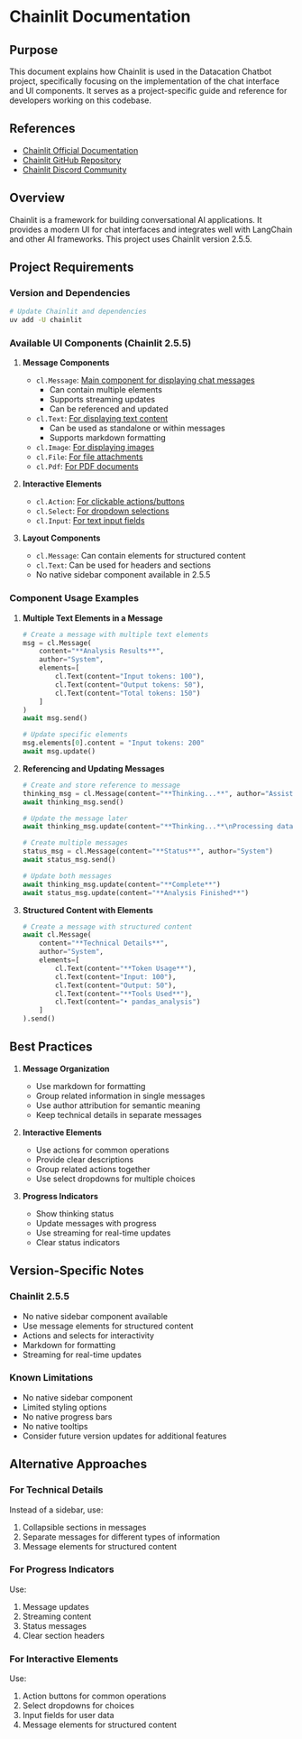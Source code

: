 # Chainlit Documentation

## Purpose

This document explains how Chainlit is used in the Datacation Chatbot project, specifically focusing on the implementation of the
chat interface and UI components. It serves as a project-specific guide and reference for developers working on this codebase.

## References

- [Chainlit Official Documentation](https://docs.chainlit.io/)
- [Chainlit GitHub Repository](https://github.com/chainlit/chainlit)
- [Chainlit Discord Community](https://discord.gg/chainlit)

## Overview

Chainlit is a framework for building conversational AI applications. It provides a modern UI for chat interfaces and integrates
well with LangChain and other AI frameworks. This project uses Chainlit version 2.5.5.

## Project Requirements

### Version and Dependencies

```bash
# Update Chainlit and dependencies
uv add -U chainlit
```

### Available UI Components (Chainlit 2.5.5)

1. **Message Components**
   - `cl.Message`: [Main component for displaying chat messages](https://docs.chainlit.io/concepts/message-api)
     - Can contain multiple elements
     - Supports streaming updates
     - Can be referenced and updated
   - `cl.Text`: [For displaying text content](https://docs.chainlit.io/concepts/ui-components#text)
     - Can be used as standalone or within messages
     - Supports markdown formatting
   - `cl.Image`: [For displaying images](https://docs.chainlit.io/concepts/ui-components#image)
   - `cl.File`: [For file attachments](https://docs.chainlit.io/concepts/ui-components#file)
   - `cl.Pdf`: [For PDF documents](https://docs.chainlit.io/concepts/ui-components#pdf)

2. **Interactive Elements**
   - `cl.Action`: [For clickable actions/buttons](https://docs.chainlit.io/concepts/ui-components#action)
   - `cl.Select`: [For dropdown selections](https://docs.chainlit.io/concepts/ui-components#select)
   - `cl.Input`: [For text input fields](https://docs.chainlit.io/concepts/ui-components#input)

3. **Layout Components**
   - `cl.Message`: Can contain elements for structured content
   - `cl.Text`: Can be used for headers and sections
   - No native sidebar component available in 2.5.5

### Component Usage Examples

1. **Multiple Text Elements in a Message**

   ```python
   # Create a message with multiple text elements
   msg = cl.Message(
       content="**Analysis Results**",
       author="System",
       elements=[
           cl.Text(content="Input tokens: 100"),
           cl.Text(content="Output tokens: 50"),
           cl.Text(content="Total tokens: 150")
       ]
   )
   await msg.send()

   # Update specific elements
   msg.elements[0].content = "Input tokens: 200"
   await msg.update()
   ```

1. **Referencing and Updating Messages**

   ```python
   # Create and store reference to message
   thinking_msg = cl.Message(content="**Thinking...**", author="Assistant")
   await thinking_msg.send()

   # Update the message later
   await thinking_msg.update(content="**Thinking...**\nProcessing data...")

   # Create multiple messages
   status_msg = cl.Message(content="**Status**", author="System")
   await status_msg.send()

   # Update both messages
   await thinking_msg.update(content="**Complete**")
   await status_msg.update(content="**Analysis Finished**")
   ```

1. **Structured Content with Elements**

   ```python
   # Create a message with structured content
   await cl.Message(
       content="**Technical Details**",
       author="System",
       elements=[
           cl.Text(content="**Token Usage**"),
           cl.Text(content="Input: 100"),
           cl.Text(content="Output: 50"),
           cl.Text(content="**Tools Used**"),
           cl.Text(content="• pandas_analysis")
       ]
   ).send()
   ```

## Best Practices

1. **Message Organization**
   - Use markdown for formatting
   - Group related information in single messages
   - Use author attribution for semantic meaning
   - Keep technical details in separate messages

2. **Interactive Elements**
   - Use actions for common operations
   - Provide clear descriptions
   - Group related actions together
   - Use select dropdowns for multiple choices

3. **Progress Indicators**
   - Show thinking status
   - Update messages with progress
   - Use streaming for real-time updates
   - Clear status indicators

## Version-Specific Notes

### Chainlit 2.5.5

- No native sidebar component available
- Use message elements for structured content
- Actions and selects for interactivity
- Markdown for formatting
- Streaming for real-time updates

### Known Limitations

- No native sidebar component
- Limited styling options
- No native progress bars
- No native tooltips
- Consider future version updates for additional features

## Alternative Approaches

### For Technical Details

Instead of a sidebar, use:

1. Collapsible sections in messages
2. Separate messages for different types of information
3. Message elements for structured content

### For Progress Indicators

Use:

1. Message updates
2. Streaming content
3. Status messages
4. Clear section headers

### For Interactive Elements

Use:

1. Action buttons for common operations
2. Select dropdowns for choices
3. Input fields for user data
4. Message elements for structured content
